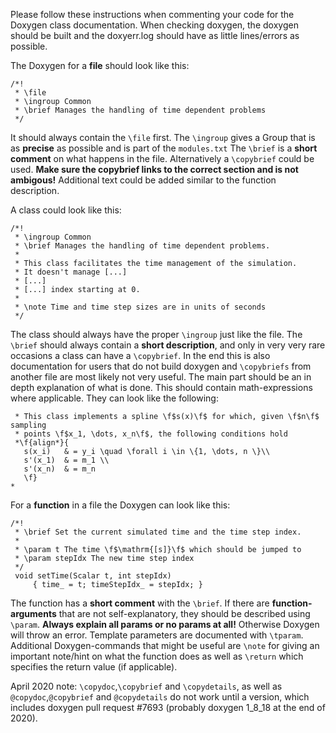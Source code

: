 Please follow these instructions when commenting your code for the Doxygen class documentation.
When checking doxygen, the doxygen should be built and the doxyerr.log should have as little lines/errors as possible.

The Doxygen for a **file** should look like this:
```
/*!
 * \file
 * \ingroup Common
 * \brief Manages the handling of time dependent problems
 */
```
It should always contain the `\file` first.
The `\ingroup` gives a Group that is as **precise** as possible and is part of the `modules.txt`
The `\brief` is a **short comment**  on what happens in the file. Alternatively a `\copybrief` could be used. **Make sure the copybrief links to the correct section and is not ambigous!**
Additional text could be added similar to the function description.

A class could look like this:

```
/*!
 * \ingroup Common
 * \brief Manages the handling of time dependent problems.
 *
 * This class facilitates the time management of the simulation.
 * It doesn't manage [...]
 * [...]
 * [...] index starting at 0.
 *
 * \note Time and time step sizes are in units of seconds
 */
```
The class should always have the proper `\ingroup` just like the file.
The `\brief` should always contain a **short description**, and only in very very rare occasions a class can have a `\copybrief`. In the end this is also documentation for users that do not build doxygen and `\copybriefs` from another file are most likely not very useful.
The main part should be an in depth explanation of what is done. This should contain math-expressions where applicable. They can look like the following:
```
 * This class implements a spline \f$s(x)\f$ for which, given \f$n\f$ sampling
 * points \f$x_1, \dots, x_n\f$, the following conditions hold
 *\f{align*}{
   s(x_i)   & = y_i \quad \forall i \in \{1, \dots, n \}\\
   s'(x_1)  & = m_1 \\
   s'(x_n)  & = m_n
   \f}
*
```

For a **function** in a file the Doxygen can look like this:

```
/*!
 * \brief Set the current simulated time and the time step index.
 *
 * \param t The time \f$\mathrm{[s]}\f$ which should be jumped to
 * \param stepIdx The new time step index
 */
 void setTime(Scalar t, int stepIdx)
     { time_ = t; timeStepIdx_ = stepIdx; }
```
The function has a **short comment** with the `\brief`.
If there are **function-arguments** that are not self-explanatory, they should be described using `\param`.
**Always explain all params or no params at all!** Otherwise Doxygen will throw an error.
Template parameters are documented with `\tparam`.
Additional Doxygen-commands that might be useful are `\note` for giving an important note/hint on what the function does as well as `\return` which specifies the return value (if applicable).

April 2020 note: `\copydoc`,`\copybrief` and `\copydetails`, as well as `@copydoc`,`@copybrief` and `@copydetails` do not work until a version, which includes doxygen pull request #7693 (probably doxygen 1_8_18 at the end of 2020).
